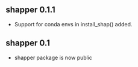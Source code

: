 shapper 0.1.1
----------------------------------------------------------------
* Support for conda envs in install_shap() added. 

shapper 0.1
----------------------------------------------------------------
* shapper package is now public
